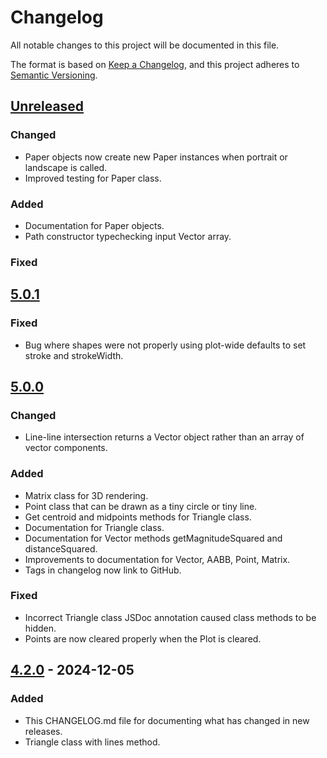 # Changelog

All notable changes to this project will be documented in this file.

The format is based on [Keep a Changelog](https://keepachangelog.com/en/1.1.0/),
and this project adheres to [Semantic Versioning](https://semver.org/spec/v2.0.0.html).

## [Unreleased]

### Changed

- Paper objects now create new Paper instances when portrait or landscape is called.
- Improved testing for Paper class.

### Added

- Documentation for Paper objects.
- Path constructor typechecking input Vector array.

### Fixed

## [5.0.1]

### Fixed

- Bug where shapes were not properly using plot-wide defaults to set stroke and strokeWidth.

## [5.0.0]

### Changed

- Line-line intersection returns a Vector object rather than an array of vector components.

### Added

- Matrix class for 3D rendering.
- Point class that can be drawn as a tiny circle or tiny line.
- Get centroid and midpoints methods for Triangle class.
- Documentation for Triangle class.
- Documentation for Vector methods getMagnitudeSquared and distanceSquared.
- Improvements to documentation for Vector, AABB, Point, Matrix.
- Tags in changelog now link to GitHub.

### Fixed

- Incorrect Triangle class JSDoc annotation caused class methods to be hidden.
- Points are now cleared properly when the Plot is cleared.

## [4.2.0] - 2024-12-05

### Added

- This CHANGELOG.md file for documenting what has changed in new releases.
- Triangle class with lines method.

[Unreleased]: https://github.com/jakebeamish/Penplotting.js/compare/v5.0.1...HEAD
[5.0.1]: https://github.com/jakebeamish/Penplotting.js/compare/v5.0.0...v5.0.1
[5.0.0]: https://github.com/jakebeamish/Penplotting.js/compare/v4.2.0...v5.0.0
[4.2.0]: https://github.com/jakebeamish/Penplotting.js/compare/v4.1.0...v4.2.0
